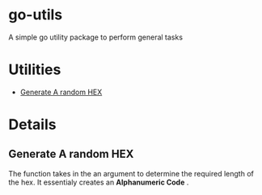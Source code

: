 # go-utils
A simple go utility package to perform general tasks

# Utilities
* <a href="#genHEX">Generate A random HEX</a>

# Details
<h2 id="genHEX">Generate A random HEX</h2>
<p>
The function takes in the an argument to determine the required length of the hex.
It essentialy creates an <b>Alphanumeric Code</b> .  
</p>
